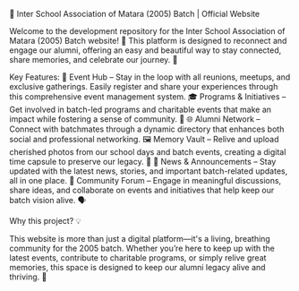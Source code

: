 🌟 Inter School Association of Matara (2005) Batch | Official Website

Welcome to the development repository for the Inter School Association of Matara (2005) Batch website! 🎉 This platform is designed to reconnect and engage our alumni, offering an easy and beautiful way to stay connected, share memories, and celebrate our journey. 💫

Key Features:
📅 Event Hub – Stay in the loop with all reunions, meetups, and exclusive gatherings. Easily register and share your experiences through this comprehensive event management system.
🎓 Programs & Initiatives – Get involved in batch-led programs and charitable events that make an impact while fostering a sense of community. 🤝
🌐 Alumni Network – Connect with batchmates through a dynamic directory that enhances both social and professional networking.
🖼️ Memory Vault – Relive and upload cherished photos from our school days and batch events, creating a digital time capsule to preserve our legacy. 📸
📰 News & Announcements – Stay updated with the latest news, stories, and important batch-related updates, all in one place.
💬 Community Forum – Engage in meaningful discussions, share ideas, and collaborate on events and initiatives that help keep our batch vision alive. 🗣️

Why this project? 💡

This website is more than just a digital platform—it's a living, breathing community for the 2005 batch. Whether you’re here to keep up with the latest events, contribute to charitable programs, or simply relive great memories, this space is designed to keep our alumni legacy alive and thriving. 🌟
